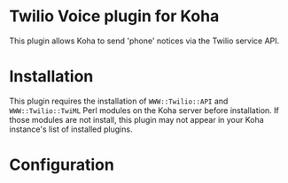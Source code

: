 # Twilio Voice plugin for Koha

This plugin allows Koha to send 'phone' notices via the Twilio service API.

# Installation

This plugin requires the installation of `WWW::Twilio::API` and `WWW::Twilio::TwiML` Perl modules on the Koha server before installation.
If those modules are not install, this plugin may not appear in your Koha instance's list of installed plugins.

# Configuration
